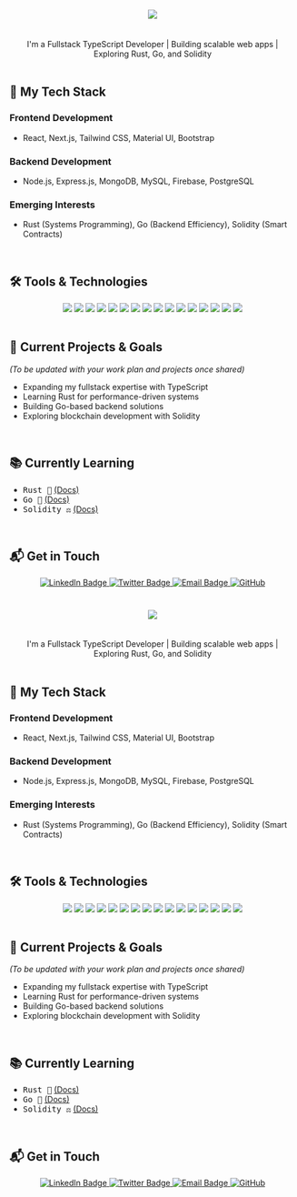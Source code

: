 <h1 align="center">
    <img src="https://readme-typing-svg.herokuapp.com/?font=Righteous&size=35&center=true&vCenter=true&width=500&height=70&duration=4000&lines=Hello+and+welcome+👋;+I'm+Charles+Mburu;" />
</h1>

<br/>

<div align="center">
    I'm a Fullstack TypeScript Developer | Building scalable web apps | Exploring Rust, Go, and Solidity
</div>

<br/>

## 🚀 My Tech Stack  

### **Frontend Development**  
- React, Next.js, Tailwind CSS, Material UI, Bootstrap  

### **Backend Development**  
- Node.js, Express.js, MongoDB, MySQL, Firebase, PostgreSQL  

### **Emerging Interests**  
- Rust (Systems Programming), Go (Backend Efficiency), Solidity (Smart Contracts)  

<br/>

## 🛠️ Tools & Technologies  

<div align="center">
    <img src="https://img.shields.io/badge/TypeScript-3178C6?style=for-the-badge&logo=typescript&logoColor=white" />
    <img src="https://img.shields.io/badge/JavaScript-%23323330.svg?style=for-the-badge&logo=javascript&logoColor=%23F7DF1E" />
    <img src="https://img.shields.io/badge/React-61DAFB?style=for-the-badge&logo=react&logoColor=black" />
    <img src="https://img.shields.io/badge/Next.js-000000?style=for-the-badge&logo=next.js&logoColor=white" />
    <img src="https://img.shields.io/badge/Tailwind%20CSS-38B2AC?style=for-the-badge&logo=tailwind-css&logoColor=white" />
    <img src="https://img.shields.io/badge/Node.js-339933?style=for-the-badge&logo=nodedotjs&logoColor=white" />
    <img src="https://img.shields.io/badge/Express.js-000000?style=for-the-badge&logo=express&logoColor=white" />
    <img src="https://img.shields.io/badge/MongoDB-4EA94B?style=for-the-badge&logo=mongodb&logoColor=white" />
    <img src="https://img.shields.io/badge/PostgreSQL-336791?style=for-the-badge&logo=postgresql&logoColor=white" />
    <img src="https://img.shields.io/badge/Firebase-FFCA28?style=for-the-badge&logo=firebase&logoColor=black" />
    <img src="https://img.shields.io/badge/Rust-000000?style=for-the-badge&logo=rust&logoColor=white" />
    <img src="https://img.shields.io/badge/Go-00ADD8?style=for-the-badge&logo=go&logoColor=white" />
    <img src="https://img.shields.io/badge/Solidity-363636?style=for-the-badge&logo=solidity&logoColor=white" />
    <img src="https://img.shields.io/badge/Git-%23F05033.svg?style=for-the-badge&logo=git&logoColor=white" />
    <img src="https://img.shields.io/badge/GitHub-%23121011.svg?style=for-the-badge&logo=github&logoColor=white" />
    <img src="https://img.shields.io/badge/VS%20Code-007ACC?style=for-the-badge&logo=visual-studio-code&logoColor=white" />
</div>

<br/>

## 🌟 Current Projects & Goals  
*(To be updated with your work plan and projects once shared)*  
- Expanding my fullstack expertise with TypeScript  
- Learning Rust for performance-driven systems  
- Building Go-based backend solutions  
- Exploring blockchain development with Solidity  

<br/>

## 📚 Currently Learning  
- <samp>Rust 🦀</samp> <a href="https://www.rust-lang.org/" title="Rust Documentation" target="_blank">(Docs)</a>  
- <samp>Go 🚀</samp> <a href="https://go.dev/" title="Go Documentation" target="_blank">(Docs)</a>  
- <samp>Solidity ⚖️</samp> <a href="https://docs.soliditylang.org/" title="Solidity Documentation" target="_blank">(Docs)</a>  

<br/>

## 📬 Get in Touch  
<div align="center">
    <a href="https://www.linkedin.com/in/CharlesKariuki-001" target="_blank">
        <img src="https://img.shields.io/badge/LinkedIn-0077B5?style=for-the-badge&logo=linkedin&logoColor=white" alt="LinkedIn Badge"/>
    </a>
    <a href="https://twitter.com/CharlesKariuki-001" target="_blank">
        <img src="https://img.shields.io/badge/Twitter-1DA1F2?style=for-the-badge&logo=twitter&logoColor=white" alt="Twitter Badge"/>
    </a>
    <a href="mailto:charlymburu@gmail.com">
        <img src="https://img.shields.io/badge/Email-D14836?style=for-the-badge&logo=gmail&logoColor=white" alt="Email Badge"/>
    </a>
    <a href="https://github.com/CharlesKariuki-001" target="_blank">
        <img src="https://img.shields.io/badge/GitHub-181717.svg?style=for-the-badge&logo=GitHub&logoColor=white" alt="GitHub"/>
    </a>
</div><h1 align="center">
    <img src="https://readme-typing-svg.herokuapp.com/?font=Righteous&size=35&center=true&vCenter=true&width=500&height=70&duration=4000&lines=Hello+and+welcome+👋;+I'm+Charles+Mburu;" />
</h1>

<br/>

<div align="center">
    I'm a Fullstack TypeScript Developer | Building scalable web apps | Exploring Rust, Go, and Solidity
</div>

<br/>

## 🚀 My Tech Stack  

### **Frontend Development**  
- React, Next.js, Tailwind CSS, Material UI, Bootstrap  

### **Backend Development**  
- Node.js, Express.js, MongoDB, MySQL, Firebase, PostgreSQL  

### **Emerging Interests**  
- Rust (Systems Programming), Go (Backend Efficiency), Solidity (Smart Contracts)  

<br/>

## 🛠️ Tools & Technologies  

<div align="center">
    <img src="https://img.shields.io/badge/TypeScript-3178C6?style=for-the-badge&logo=typescript&logoColor=white" />
    <img src="https://img.shields.io/badge/JavaScript-%23323330.svg?style=for-the-badge&logo=javascript&logoColor=%23F7DF1E" />
    <img src="https://img.shields.io/badge/React-61DAFB?style=for-the-badge&logo=react&logoColor=black" />
    <img src="https://img.shields.io/badge/Next.js-000000?style=for-the-badge&logo=next.js&logoColor=white" />
    <img src="https://img.shields.io/badge/Tailwind%20CSS-38B2AC?style=for-the-badge&logo=tailwind-css&logoColor=white" />
    <img src="https://img.shields.io/badge/Node.js-339933?style=for-the-badge&logo=nodedotjs&logoColor=white" />
    <img src="https://img.shields.io/badge/Express.js-000000?style=for-the-badge&logo=express&logoColor=white" />
    <img src="https://img.shields.io/badge/MongoDB-4EA94B?style=for-the-badge&logo=mongodb&logoColor=white" />
    <img src="https://img.shields.io/badge/PostgreSQL-336791?style=for-the-badge&logo=postgresql&logoColor=white" />
    <img src="https://img.shields.io/badge/Firebase-FFCA28?style=for-the-badge&logo=firebase&logoColor=black" />
    <img src="https://img.shields.io/badge/Rust-000000?style=for-the-badge&logo=rust&logoColor=white" />
    <img src="https://img.shields.io/badge/Go-00ADD8?style=for-the-badge&logo=go&logoColor=white" />
    <img src="https://img.shields.io/badge/Solidity-363636?style=for-the-badge&logo=solidity&logoColor=white" />
    <img src="https://img.shields.io/badge/Git-%23F05033.svg?style=for-the-badge&logo=git&logoColor=white" />
    <img src="https://img.shields.io/badge/GitHub-%23121011.svg?style=for-the-badge&logo=github&logoColor=white" />
    <img src="https://img.shields.io/badge/VS%20Code-007ACC?style=for-the-badge&logo=visual-studio-code&logoColor=white" />
</div>

<br/>

## 🌟 Current Projects & Goals  
*(To be updated with your work plan and projects once shared)*  
- Expanding my fullstack expertise with TypeScript  
- Learning Rust for performance-driven systems  
- Building Go-based backend solutions  
- Exploring blockchain development with Solidity  

<br/>

## 📚 Currently Learning  
- <samp>Rust 🦀</samp> <a href="https://www.rust-lang.org/" title="Rust Documentation" target="_blank">(Docs)</a>  
- <samp>Go 🚀</samp> <a href="https://go.dev/" title="Go Documentation" target="_blank">(Docs)</a>  
- <samp>Solidity ⚖️</samp> <a href="https://docs.soliditylang.org/" title="Solidity Documentation" target="_blank">(Docs)</a>  

<br/>

## 📬 Get in Touch  
<div align="center">
    <a href="https://www.linkedin.com/in/CharlesKariuki-001" target="_blank">
        <img src="https://img.shields.io/badge/LinkedIn-0077B5?style=for-the-badge&logo=linkedin&logoColor=white" alt="LinkedIn Badge"/>
    </a>
    <a href="https://twitter.com/CharlesKariuki-001" target="_blank">
        <img src="https://img.shields.io/badge/Twitter-1DA1F2?style=for-the-badge&logo=twitter&logoColor=white" alt="Twitter Badge"/>
    </a>
    <a href="mailto:charlymburu@gmail.com">
        <img src="https://img.shields.io/badge/Email-D14836?style=for-the-badge&logo=gmail&logoColor=white" alt="Email Badge"/>
    </a>
    <a href="https://github.com/CharlesKariuki-001" target="_blank">
        <img src="https://img.shields.io/badge/GitHub-181717.svg?style=for-the-badge&logo=GitHub&logoColor=white" alt="GitHub"/>
    </a>
</div>
